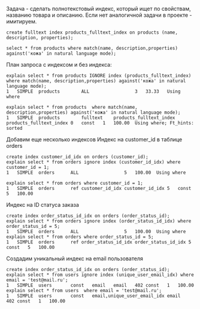 Задача - сделать полнотекстовый индекс, который ищет по свойствам, названию товара и описанию. Если нет аналогичной задачи в проекте - имитируем.
```
create fulltext index products_fulltext_index on products (name, description, properties); 
```
```
select * from products where match(name, description,properties) against('кожа' in natural language mode); 
```
План запроса с индексом и без индекса:
```
explain select * from products IGNORE index (products_fulltext_index)  where match(name, description,properties) against('кожа' in natural language mode);
1	SIMPLE	products		ALL					3	33.33	Using where
```
```
explain select * from products  where match(name, description,properties) against('кожа' in natural language mode); 
1	SIMPLE	products		fulltext	products_fulltext_index	products_fulltext_index	0	const	1	100.00	Using where; Ft_hints: sorted
```
Добавим еще несколько индексов
Индекс на customer_id в таблице orders
```
create index customer_id_idx on orders (customer_id);
explain select * from orders ignore index (customer_id_idx) where customer_id = 1;
1	SIMPLE	orders		ALL					5	100.00	Using where
```
```
explain select * from orders where customer_id = 1;
1	SIMPLE	orders		ref	customer_id_idx	customer_id_idx	5	const	5	100.00	
```
Индекс на ID статуса заказа
```
create index order_status_id_idx on orders (order_status_id);
explain select * from orders ignore index (order_status_id_idx) where order_status_id = 5;
1	SIMPLE	orders		ALL					5	100.00	Using where
explain select * from orders where order_status_id = 5;
1	SIMPLE	orders		ref	order_status_id_idx	order_status_id_idx	5	const	5	100.00	
```

Создадим уникальный индекс на email пользователя
```
create index order_status_id_idx on orders (order_status_id);
explain select * from users ignore index (unique_user_email_idx) where email = 'test@mail.ru';
1	SIMPLE	users		const	email	email	402	const	1	100.00	
explain select * from users  where email = 'test@mail.ru';
1	SIMPLE	users		const	email,unique_user_email_idx	email	402	const	1	100.00	
```

